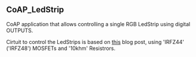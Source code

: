  
## CoAP_LedStrip

CoAP application that allows controlling a single RGB LedStrip using digital OUTPUTS.

Cirtuit to control the LedStrips is based on [this](http://www.jerome-bernard.com/blog/2013/01/12/rgb-led-strip-controlled-by-an-arduino/) blog post, 
using 'IRFZ44' ('IRFZ48') MOSFETs and '10khm' Resistrors. 
